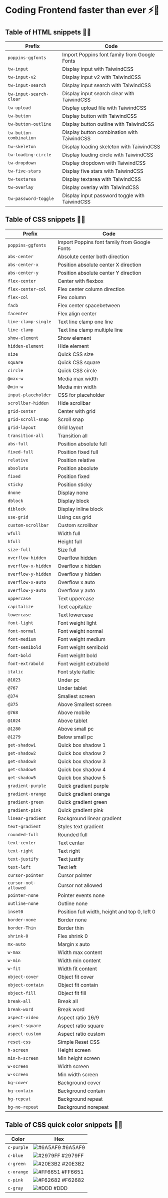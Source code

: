 # **Coding Frontend faster than ever ⚡️🚀**

## Table of HTML snippets 🧑‍💻

| Prefix                  | Code                                          |
| ----------------------- | --------------------------------------------- |
| `poppins-ggfonts`       | Import Poppins font family from Google Fonts  |
| `tw-input`              | Display input with TaiwindCSS                 |
| `tw-input-v2`           | Display input v2 with TaiwindCSS              |
| `tw-input-search`       | Display input search with TaiwindCSS          |
| `tw-input-search-clear` | Display input search clear with TaiwindCSS    |
| `tw-upload`             | Display upload file with TaiwindCSS           |
| `tw-button`             | Display button with TaiwindCSS                |
| `tw-button-outline`     | Display button outline with TaiwindCSS        |
| `tw-button-combination` | Display button combination with TaiwindCSS    |
| `tw-skeleton`           | Display loading skeleton with TaiwindCSS      |
| `tw-loading-circle`     | Display loading circle with TaiwindCSS        |
| `tw-dropdown`           | Display dropdown with TaiwindCSS              |
| `tw-five-stars`         | Display five stars with TaiwindCSS            |
| `tw-textarea`           | Display textarea with TaiwindCSS              |
| `tw-overlay`            | Display overlay with TaiwindCSS               |
| `tw-password-toggle`    | Display input password toggle with TaiwindCSS |

## Table of CSS snippets 🧑‍💻

| Prefix               | Code                                          |
| -------------------- | --------------------------------------------- |
| `poppins-ggfonts`    | Import Poppins font family from Google Fonts  |
| `abs-center`         | Absolute center both direction                |
| `abs-center-x`       | Position absolute center X direction          |
| `abs-center-y`       | Position absolute center Y direction          |
| `flex-center`        | Center with flexbox                           |
| `flex-center-col`    | Flex center column direction                  |
| `flex-col`           | Flex column                                   |
| `facb`               | Flex center spacebetween                      |
| `facenter`           | Flex align center                             |
| `line-clamp-single`  | Text line clamp one line                      |
| `line-clamp`         | Text line clamp multiple line                 |
| `show-element`       | Show element                                  |
| `hidden-element`     | Hide element                                  |
| `size`               | Quick CSS size                                |
| `square`             | Quick CSS square                              |
| `circle`             | Quick CSS circle                              |
| `@max-w`             | Media max width                               |
| `@min-w`             | Media min width                               |
| `input-placeholder`  | CSS for placeholder                           |
| `scrollbar-hidden`   | Hide scrollbar                                |
| `grid-center`        | Center with grid                              |
| `grid-scroll-snap`   | Scroll snap                                   |
| `grid-layout`        | Grid layout                                   |
| `transition-all`     | Transition all                                |
| `abs-full`           | Position absolute full                        |
| `fixed-full`         | Position fixed full                           |
| `relative`           | Position relative                             |
| `absolute`           | Position absolute                             |
| `fixed`              | Position fixed                                |
| `sticky`             | Position sticky                               |
| `dnone`              | Display none                                  |
| `dblock`             | Display block                                 |
| `diblock`            | Display inline block                          |
| `use-grid`           | Using css grid                                |
| `custom-scrollbar`   | Custom scrollbar                              |
| `wfull`              | Width full                                    |
| `hfull`              | Height full                                   |
| `size-full`          | Size full                                     |
| `overflow-hidden`    | Overflow hidden                               |
| `overflow-x-hidden`  | Overflow x hidden                             |
| `overflow-y-hidden`  | Overflow y hidden                             |
| `overflow-x-auto`    | Overflow x auto                               |
| `overflow-y-auto`    | Overflow y auto                               |
| `uppercase`          | Text uppercase                                |
| `capitalize`         | Text capitalize                               |
| `lowercase`          | Text lowercase                                |
| `font-light`         | Font weight light                             |
| `font-normal`        | Font weight normal                            |
| `font-medium`        | Font weight medium                            |
| `font-semibold`      | Font weight semibold                          |
| `font-bold`          | Font weight bold                              |
| `font-extrabold`     | Font weight extrabold                         |
| `italic`             | Font style itatlic                            |
| `@1023`              | Under pc                                      |
| `@767`               | Under tablet                                  |
| `@374`               | Smallest screen                               |
| `@375`               | Above Smallest screen                         |
| `@768`               | Above mobile                                  |
| `@1024`              | Above tablet                                  |
| `@1280`              | Above small pc                                |
| `@1279`              | Below small pc                                |
| `get-shadow1`        | Quick box shadow 1                            |
| `get-shadow2`        | Quick box shadow 2                            |
| `get-shadow3`        | Quick box shadow 3                            |
| `get-shadow4`        | Quick box shadow 4                            |
| `get-shadow5`        | Quick box shadow 5                            |
| `gradient-purple`    | Quick gradient purple                         |
| `gradient-orange`    | Quick gradient orange                         |
| `gradient-green`     | Quick gradient green                          |
| `gradient-pink`      | Quick gradient pink                           |
| `linear-gradient`    | Background linear gradient                    |
| `text-gradient`      | Styles text gradient                          |
| `rounded-full`       | Rounded full                                  |
| `text-center`        | Text center                                   |
| `text-right`         | Text right                                    |
| `text-justify`       | Text justify                                  |
| `text-left`          | Text left                                     |
| `cursor-pointer`     | Cursor pointer                                |
| `cursor-not-allowed` | Cursor not allowed                            |
| `pointer-none`       | Pointer events none                           |
| `outline-none`       | Outline none                                  |
| `inset0`             | Position full width, height and top 0, left 0 |
| `border-none`        | Border none                                   |
| `border-Thin`        | Border thin                                   |
| `shrink-0`           | Flex shrink 0                                 |
| `mx-auto`            | Margin x auto                                 |
| `w-max`              | Width max content                             |
| `w-min`              | Width min content                             |
| `w-fit`              | Width fit content                             |
| `object-cover`       | Object fit cover                              |
| `object-contain`     | Object fit contain                            |
| `object-fill`        | Object fit fill                               |
| `break-all`          | Break all                                     |
| `break-word`         | Break word                                    |
| `aspect-video`       | Aspect ratio 16/9                             |
| `aspect-square`      | Aspect ratio square                           |
| `aspect-custom`      | Aspect ratio custom                           |
| `reset-css`          | Simple Reset CSS                              |
| `h-screen`           | Height screen                                 |
| `min-h-screen`       | Min height screen                             |
| `w-screen`           | Width screen                                  |
| `w-screen`           | Min width screen                              |
| `bg-cover`           | Background cover                              |
| `bg-contain`         | Background contain                            |
| `bg-repeat`          | Background repeat                             |
| `bg-no-repeat`       | Background norepeat                           |

## Table of CSS quick color snippets 🧑‍💻

| Color      | Hex                                                              |
| ---------- | ---------------------------------------------------------------- |
| `c-purple` | ![#6A5AF9](https://via.placeholder.com/10/6A5AF9?text=+) #6A5AF9 |
| `c-blue`   | ![#2979FF](https://via.placeholder.com/10/2979FF?text=+) #2979FF |
| `c-green`  | ![#20E3B2](https://via.placeholder.com/10/20E3B2?text=+) #20E3B2 |
| `c-orange` | ![#FF6651](https://via.placeholder.com/10/FF6651?text=+) #FF6651 |
| `c-pink`   | ![#F62682](https://via.placeholder.com/10/F62682?text=+) #F62682 |
| `c-gray`   | ![#DDD](https://via.placeholder.com/10/DDD?text=+) #DDD          |
